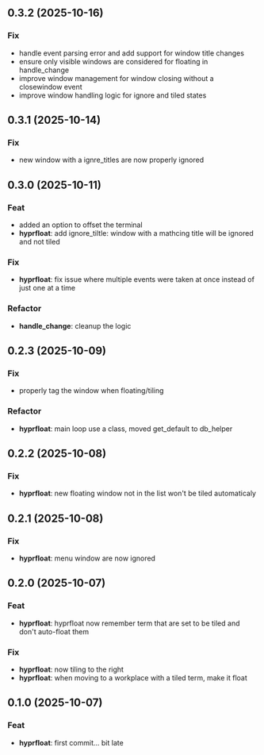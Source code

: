 ## 0.3.2 (2025-10-16)

### Fix

- handle event parsing error and add support for window title changes
- ensure only visible windows are considered for floating in handle_change
- improve window management for window closing without a closewindow event
- improve window handling logic for ignore and tiled states

## 0.3.1 (2025-10-14)

### Fix

- new window with a ignre_titles are now properly ignored

## 0.3.0 (2025-10-11)

### Feat

- added an option to offset the terminal
- **hyprfloat**: add ignore_tiltle: window with a mathcing title will be ignored and not tiled

### Fix

- **hyprfloat**: fix issue where multiple events were taken at once instead of just one at a time

### Refactor

- **handle_change**: cleanup the logic

## 0.2.3 (2025-10-09)

### Fix

- properly tag the window when floating/tiling

### Refactor

- **hyprfloat**: main loop use a class, moved get_default to db_helper

## 0.2.2 (2025-10-08)

### Fix

- **hyprfloat**: new floating window not in the list won't be tiled automaticaly

## 0.2.1 (2025-10-08)

### Fix

- **hyprfloat**: menu window are now ignored

## 0.2.0 (2025-10-07)

### Feat

- **hyprfloat**: hyprfloat now remember term that are set to be tiled and don't auto-float them

### Fix

- **hyprfloat**: now tiling to the right
- **hyprfloat**: when moving to a workplace with a tiled term, make it float

## 0.1.0 (2025-10-07)

### Feat

- **hyprfloat**: first commit... bit late
